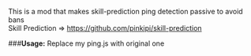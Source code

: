 This is a mod that makes skill-prediction ping detection passive to avoid bans<br />
Skill Prediction => https://github.com/pinkipi/skill-prediction

###<b>Usage:</b> Replace my ping.js with original one
